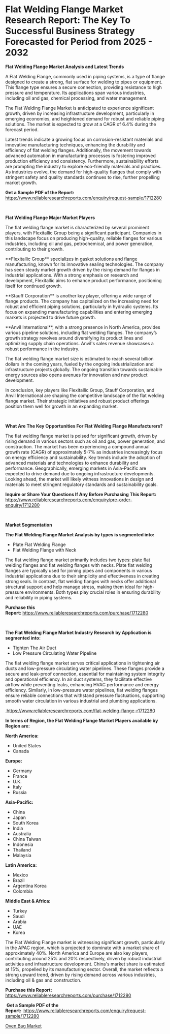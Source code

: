 <p><h1>Flat Welding Flange Market Research Report: The Key To Successful Business Strategy Forecasted for Period from 2025 - 2032</h1></p><p><strong>Flat Welding Flange Market Analysis and Latest Trends</strong></p>
<p><p>A Flat Welding Flange, commonly used in piping systems, is a type of flange designed to create a strong, flat surface for welding to pipes or equipment. This flange type ensures a secure connection, providing resistance to high pressure and temperature. Its applications span various industries, including oil and gas, chemical processing, and water management.</p><p>The Flat Welding Flange Market is anticipated to experience significant growth, driven by increasing infrastructure development, particularly in emerging economies, and heightened demand for robust and reliable piping solutions. The market is expected to grow at a CAGR of 6.4% during the forecast period. </p><p>Latest trends indicate a growing focus on corrosion-resistant materials and innovative manufacturing techniques, enhancing the durability and efficiency of flat welding flanges. Additionally, the movement towards advanced automation in manufacturing processes is fostering improved production efficiency and consistency. Furthermore, sustainability efforts are prompting the industry to explore eco-friendly materials and practices. As industries evolve, the demand for high-quality flanges that comply with stringent safety and quality standards continues to rise, further propelling market growth.</p></p>
<p><strong>Get a Sample PDF of the Report:&nbsp;</strong> <a href="https://www.reliableresearchreports.com/enquiry/request-sample/1712280?utm_campaign=48&utm_medium=2&utm_source=Github&utm_content=ia&utm_term=11012025&utm_id=flat-welding-flange">https://www.reliableresearchreports.com/enquiry/request-sample/1712280</a></p>
<p>&nbsp;</p>
<p><strong>Flat Welding Flange Major Market Players</strong></p>
<p><p>The flat welding flange market is characterized by several prominent players, with Flexitallic Group being a significant participant. Companies in this landscape focus on producing high-quality, reliable flanges for various industries, including oil and gas, petrochemical, and power generation, contributing to their growth.</p><p>**Flexitallic Group** specializes in gasket solutions and flange manufacturing, known for its innovative sealing technologies. The company has seen steady market growth driven by the rising demand for flanges in industrial applications. With a strong emphasis on research and development, Flexitallic aims to enhance product performance, positioning itself for continued growth.</p><p>**Stauff Corporation** is another key player, offering a wide range of flange products. The company has capitalized on the increasing need for robust and efficient piping solutions, particularly in hydraulic systems. Its focus on expanding manufacturing capabilities and entering emerging markets is projected to drive future growth.</p><p>**Anvil International**, with a strong presence in North America, provides various pipeline solutions, including flat welding flanges. The company’s growth strategy revolves around diversifying its product lines and optimizing supply chain operations. Anvil's sales revenue showcases a robust performance in the industry.</p><p>The flat welding flange market size is estimated to reach several billion dollars in the coming years, fueled by the ongoing industrialization and infrastructure projects globally. The ongoing transition towards sustainable energy sources also opens avenues for innovation and new product development.</p><p>In conclusion, key players like Flexitallic Group, Stauff Corporation, and Anvil International are shaping the competitive landscape of the flat welding flange market. Their strategic initiatives and robust product offerings position them well for growth in an expanding market.</p></p>
<p>&nbsp;</p>
<p><strong>What Are The Key Opportunities For Flat Welding Flange Manufacturers?</strong></p>
<p><p>The flat welding flange market is poised for significant growth, driven by rising demand in various sectors such as oil and gas, power generation, and construction. The market has been experiencing a compound annual growth rate (CAGR) of approximately 5-7% as industries increasingly focus on energy efficiency and sustainability. Key trends include the adoption of advanced materials and technologies to enhance durability and performance. Geographically, emerging markets in Asia-Pacific are expected to drive demand due to ongoing infrastructure developments. Looking ahead, the market will likely witness innovations in design and materials to meet stringent regulatory standards and sustainability goals.</p></p>
<p><strong>Inquire or Share Your Questions If Any Before Purchasing This Report:</strong> <a href="https://www.reliableresearchreports.com/enquiry/pre-order-enquiry/1712280?utm_campaign=48&utm_medium=2&utm_source=Github&utm_content=ia&utm_term=11012025&utm_id=flat-welding-flange">https://www.reliableresearchreports.com/enquiry/pre-order-enquiry/1712280</a></p>
<p>&nbsp;</p>
<p><strong>Market Segmentation</strong></p>
<p><strong>The Flat Welding Flange Market Analysis by types is segmented into:</strong></p>
<p><ul><li>Plate Flat Welding Flange</li><li>Flat Welding Flange with Neck</li></ul></p>
<p><p>The flat welding flange market primarily includes two types: plate flat welding flanges and flat welding flanges with necks. Plate flat welding flanges are typically used for joining pipes and components in various industrial applications due to their simplicity and effectiveness in creating strong seals. In contrast, flat welding flanges with necks offer additional structural support and help manage stress, making them ideal for high-pressure environments. Both types play crucial roles in ensuring durability and reliability in piping systems.</p></p>
<p><strong>Purchase this Report:&nbsp;</strong><a href="https://www.reliableresearchreports.com/purchase/1712280?utm_campaign=48&utm_medium=2&utm_source=Github&utm_content=ia&utm_term=11012025&utm_id=flat-welding-flange">https://www.reliableresearchreports.com/purchase/1712280</a></p>
<p>&nbsp;</p>
<p><strong>The Flat Welding Flange Market Industry Research by Application is segmented into:</strong></p>
<p><ul><li>Tighten The Air Duct</li><li>Low Pressure Circulating Water Pipeline</li></ul></p>
<p><p>The flat welding flange market serves critical applications in tightening air ducts and low-pressure circulating water pipelines. These flanges provide a secure and leak-proof connection, essential for maintaining system integrity and operational efficiency. In air duct systems, they facilitate effective airflow while preventing leaks, enhancing HVAC performance and energy efficiency. Similarly, in low-pressure water pipelines, flat welding flanges ensure reliable connections that withstand pressure fluctuations, supporting smooth water circulation in various industrial and plumbing applications.</p></p>
<p><a href="https://www.reliableresearchreports.com/flat-welding-flange-r1712280?utm_campaign=48&utm_medium=2&utm_source=Github&utm_content=ia&utm_term=11012025&utm_id=flat-welding-flange">&nbsp;https://www.reliableresearchreports.com/flat-welding-flange-r1712280</a></p>
<p><strong>In terms of Region, the Flat Welding Flange Market Players available by Region are:</strong></p>
<p>
    <p> <strong> North America: </strong>
        <ul>
            <li>United States</li>
            <li>Canada</li>
        </ul>
        </p> 
    <p> <strong> Europe: </strong>
        <ul>
            <li>Germany</li>
            <li>France</li>
            <li>U.K.</li>
            <li>Italy</li>
            <li>Russia</li>
        </ul>
        </p> 
    <p> <strong> Asia-Pacific: </strong>
        <ul>
            <li>China</li>
            <li>Japan</li>
            <li>South Korea</li>
            <li>India</li>
            <li>Australia</li>
            <li>China Taiwan</li>
            <li>Indonesia</li>
            <li>Thailand</li>
            <li>Malaysia</li>
        </ul>
        </p> 
    <p> <strong> Latin America: </strong>
        <ul>
            <li>Mexico</li>
            <li>Brazil</li>
            <li>Argentina Korea</li>
            <li>Colombia</li>
        </ul>
        </p> 
    <p> <strong> Middle East & Africa: </strong>
        <ul>
            <li>Turkey</li>
            <li>Saudi</li>
            <li>Arabia</li>
            <li>UAE</li>
            <li>Korea</li>
        </ul>
    </p>
    </p>
<p><p>The Flat Welding Flange market is witnessing significant growth, particularly in the APAC region, which is projected to dominate with a market share of approximately 40%. North America and Europe are also key players, contributing around 25% and 20% respectively, driven by robust industrial activities and infrastructure development. China's market share is estimated at 15%, propelled by its manufacturing sector. Overall, the market reflects a strong upward trend, driven by rising demand across various industries, including oil & gas and construction.</p></p>
<p><strong>Purchase this Report: </strong><a href="https://www.reliableresearchreports.com/purchase/1712280?utm_campaign=48&utm_medium=2&utm_source=Github&utm_content=ia&utm_term=11012025&utm_id=flat-welding-flange">https://www.reliableresearchreports.com/purchase/1712280</a></p>
<p>&nbsp;<strong>Get a Sample PDF of the Report:&nbsp;&nbsp;</strong><a href="https://www.reliableresearchreports.com/enquiry/request-sample/1712280?utm_campaign=48&utm_medium=2&utm_source=Github&utm_content=ia&utm_term=11012025&utm_id=flat-welding-flange">https://www.reliableresearchreports.com/enquiry/request-sample/1712280</a></p>
<p><strong></strong></p>
<p><p><a href="https://github.com/mathastilley812967/Market-Research-Report-List-1/blob/main/oven-bag-market.md?utm_campaign=48&utm_medium=2&utm_source=Github&utm_content=ia&utm_term=11012025&utm_id=flat-welding-flange">Oven Bag Market</a></p></p>